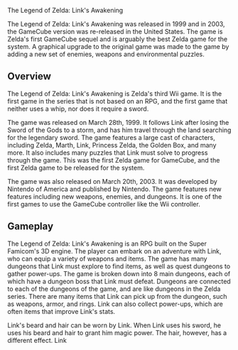 The Legend of Zelda: Link's Awakening

The Legend of Zelda: Link's Awakening was released in 1999 and in 2003, the GameCube version was re-released in the United States. The game is Zelda's first GameCube sequel and is arguably the best Zelda game for the system. A graphical upgrade to the original game was made to the game by adding a new set of enemies, weapons and environmental puzzles.

## Overview

The Legend of Zelda: Link's Awakening is Zelda's third Wii game. It is the first game in the series that is not based on an RPG, and the first game that neither uses a whip, nor does it require a sword.

The game was released on March 28th, 1999. It follows Link after losing the Sword of the Gods to a storm, and has him travel through the land searching for the legendary sword. The game features a large cast of characters, including Zelda, Marth, Link, Princess Zelda, the Golden Box, and many more. It also includes many puzzles that Link must solve to progress through the game. This was the first Zelda game for GameCube, and the first Zelda game to be released for the system.

The game was also released on March 20th, 2003. It was developed by Nintendo of America and published by Nintendo. The game features new features including new weapons, enemies, and dungeons. It is one of the first games to use the GameCube controller like the Wii controller.

## Gameplay

The Legend of Zelda: Link's Awakening is an RPG built on the Super Famicom's 3D engine. The player can embark on an adventure with Link, who can equip a variety of weapons and items. The game has many dungeons that Link must explore to find items, as well as quest dungeons to gather power-ups. The game is broken down into 8 main dungeons, each of which have a dungeon boss that Link must defeat. Dungeons are connected to each of the dungeons of the game, and are like dungeons in the Zelda series. There are many items that Link can pick up from the dungeon, such as weapons, armor, and rings. Link can also collect power-ups, which are often items that improve Link's stats.

Link's beard and hair can be worn by Link. When Link uses his sword, he uses his beard and hair to grant him magic power. The hair, however, has a different effect. Link